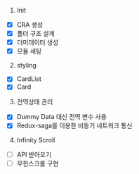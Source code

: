 1. Init

- [x] CRA 생성
- [x] 폴더 구조 설계
- [x] 더미데이터 생성
- [x] 모듈 세팅

2. styling

- [x] CardList
- [x] Card

3. 전역상태 관리

- [x] Dummy Data 대신 전역 변수 사용
- [x] Redux-saga를 이용한 비동기 네트워크 통신

4. Infinity Scroll

- [ ] API 받아오기
- [ ] 무한스크롤 구현
